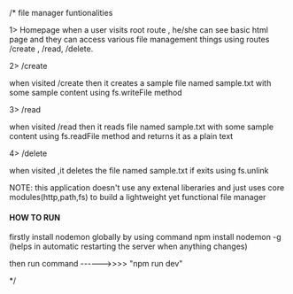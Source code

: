 /*
file manager funtionalities

1> Homepage 
when a user visits root route , he/she can see basic html page and they can access various
file management things using routes /create , /read,  /delete.


2> /create

when visited /create then it creates a sample file named sample.txt with some 
sample content using fs.writeFile method

3> /read

when visited /read then it reads file named sample.txt with some 
sample content using fs.readFile method and returns it as a plain text

4> /delete

when visited ,it deletes the file named sample.txt if exits using fs.unlink


NOTE: this application doesn't use any extenal liberaries and just uses core modules(http,path,fs)
      to build a lightweight yet functional file manager



#### HOW TO RUN  ####

firstly install nodemon globally by using command npm install nodemon -g  (helps in automatic restarting the server when anything changes)

then run command ------>>>>    "npm run dev"

*/
